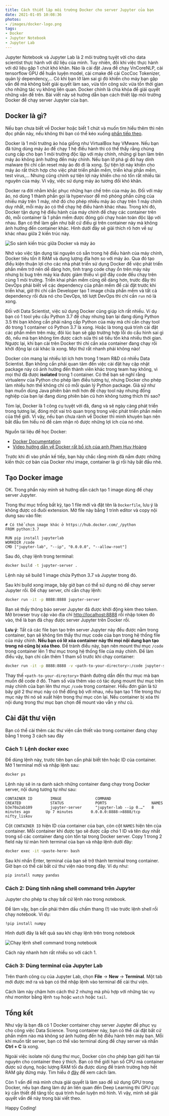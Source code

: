 ```yaml
---
title: Cách thiết lập môi trường Docker cho server Jupyter của bạn
date: 2021-01-05 10:08:36
photos:
- /images/docker-logo.png
tags:
- Docker
- Jupyter Notebook
- Jupyter Lab
---
```

Jupyter Notebook và Jupyter Lab là 2 môi trường tuyệt vời cho data scientist thực hành với dữ liệu của mình. Tuy nhiên, đôi khi việc thực hành với dữ liệu gặp 1 chút khó khăn. Nào là cài đặt Java để chạy VnCoreNLP, cài tensorflow GPU để huấn luyện model, cài cmake để cài CocCoc Tokenizer, quản lý dependency,... Có khi bạn lỡ làm sai gì đó khiến cho máy bạn gặp vấn đề mà không biết giải quyết làm sao, vừa tốn công sức vừa tốn thời gian cho những tác vụ không liên quan. Docker chính là chìa khóa để giái quyết những vấn đề trên. Bài viết này sẽ hướng dẫn bạn cách thiết lập môi trường Docker để chạy server Jupyter của bạn.

<escape><!-- more --></escape>

## Docker là gì?

Nếu bạn chưa biết về Docker hoặc biết 1 chút và muốn tìm hiểu thêm thì nên đọc phần này, nếu không thì bạn có thể kéo xuống [phần tiếp theo](#Tao-Docker-image).

Docker là 1 môi trường ảo hóa giống như VirtualBox hay VMware. Nếu bạn đã từng dùng máy ảo để chạy 1 hệ điều hành thì có thể thấy rằng chúng cung cấp cho bạn 1 môi trường độc lập với máy chính, những gì bạn làm trên máy ảo không ảnh hưởng đến máy chính. Nếu bạn lỡ phá gì đó hay dính malware thì chỉ cần reset máy ảo đó đi là xong. Sự tiện lợi này khiến cho máy ảo rất thích hợp cho việc phát triển phần mềm, triển khai phần mềm, test virus,... Nhưng cũng chính sự tiện lợi này khiến cho nó tốn rất nhiều tài nguyên của máy. Vì vậy, việc sử dụng máy ảo tương đối khó khăn.

Docker ra đời nhằm khắc phục những hạn chế trên của máy ảo. Đối với máy ảo, nó dùng 1 thành phần gọi là hypervisor để mô phỏng phần cứng của nhiều máy trên 1 máy, nhờ đó cho phép nhiều máy ảo chạy trên 1 máy chính duy nhất, mỗi máy ảo có thể chạy hệ điều hành khác nhau. Trong khi đó, Docker tận dụng hệ điều hành của máy chính để chạy các container trên đó, mỗi container là 1 phần mềm được đóng gói chạy hoàn toàn độc lập với nhau. Bạn có thể làm gần như bất cứ điều gì trên container này mà không ảnh hướng đến container khác. Hình dưới đây sẽ giải thích rõ hơn về sự khác nhau giữa 2 kiến trúc này.

![So sánh kiến trúc giữa Docker và máy ảo](docker.png)

Nhờ vào việc tận dụng tài nguyên có sẵn trong hệ điều hành của máy chính, Docker tiêu tốn ít RAM và dung lượng đĩa hơn so với máy ảo. Qua đó tạo điều kiện thuận lợi cho các nhà phát triển sử dụng Docker để việc phát triển phần mềm trở nên dễ dàng hơn, tình trạng code chạy ổn trên máy này nhưng bị bug trên máy kia được giảm thiểu vì giờ đây code đều chạy trên cùng 1 môi trường. Triển khai phần mềm cũng dễ dàng hơn, trước đây thì DevOps phải biết về các dependency của phần mềm để cài đặt trước khi triển khai, giờ thì chỉ cần Developer tạo 1 image chứa phần mềm và tất cả dependency rồi đưa nó cho DevOps, tới lượt DevOps thì chỉ cần `run` nó là xong.

Đối với Data Scientist, việc sử dụng Docker cũng giúp ích rất nhiều. Ví dụ bạn có 1 tool yêu cầu Python 3.7 để chạy nhưng bạn lại đang dùng Python 3.5 thì bạn không cần phải nâng cấp Python của máy mà chỉ cần chạy tool đó trong 1 container có Python 3.7 là xong. Hoặc là trong quá trình cài đặt các phần mềm trên máy, đôi lúc bạn sẽ gặp trường hợp lỗi do cấu hình sai gì đó, nếu mà bạn không tìm được cách sửa thì sẽ tiêu tốn khá nhiều thời gian. Ngược lại, khi bạn cài trên Docker thì chỉ cần xóa container đang chạy rồi khởi động lại cái khác là xong. Mọi thứ rất nhanh phải không nào!

Docker còn mang lại nhiều lợi ích hơn trong 1 team R&D có nhiều Data Scientist. Bạn không cần phải quan tâm đến việc cài đặt hay cập nhật package này có ảnh hưởng đến thành viên khác trong team hay không, vì mọi thứ đã được **isolated** trong 1 container. Có thể bạn sẽ nghĩ rằng virtualenv của Python cho phép làm điều tương tự, nhưng Docker cho phép làm nhiều hơn thế không chỉ có mỗi quản lý Python package. Giả sử như bạn muốn dùng Java phiên bản mới hơn để chạy tool này nhưng đồng nghiệp của bạn lại đang dùng phiên bản cũ hơn không tương thích thì sao?

Tóm lại, Docker là 1 công cụ tuyệt vời đã, đang và sẽ ngày càng phát triển trong tương lai, đóng một vai trò quan trọng trong việc phát triển phần mềm của thế giới. Vì vậy, nếu bạn chưa rành về Docker thì mình khuyên bạn nên bắt đầu tìm hiểu nó để cảm nhận rõ được những lợi ích của nó nhé.

Nguồn tài liệu để học Docker:
- [Docker Documentation](https://docs.docker.com/get-started/overview/)
- [Video hướng dẫn về Docker rất bổ ích của anh Phạm Huy Hoàng](https://www.youtube.com/watch?v=1k8pox8mkxc)

Trước khi đi vào phần kế tiếp, bạn hãy chắc rằng mình đã nắm được những kiến thức cơ bản của Docker như image, container là gì rồi hãy bắt đầu nhé.

## Tạo Docker image

OK. Trong phần này mình sẽ hướng dẫn cách tạo 1 image dùng để chạy server Jupyter.

Trong thư mục trống bất kỳ, tạo 1 file mới và đặt tên là `Dockerfile`, lưu ý là không được có đuôi extension. Mở file này bằng 1 trình editor và copy nội dung sau vào file:

```docker
# Có thể chọn image khác ở https://hub.docker.com/_/python
FROM python:3.7

RUN pip install jupyterlab
WORKDIR /code
CMD ["jupyter-lab", "--ip", "0.0.0.0", "--allow-root"]
```

Sau đó, chạy lệnh trong terminal:
```bash
docker build -t jupyter-server .
```

Lệnh này sẽ build 1 image chứa Python 3.7 và Jupyter trong đó.

Sau khi build xong image, bây giờ bạn có thể sử dụng nó để chạy server Jupyter rồi. Để chạy server, chỉ cần chạy lệnh:
```bash
docker run -it -p 8888:8888 jupyter-server
```

Bạn sẽ thấy thông báo server Jupyter đã được khởi động kèm theo token. Mở browser truy cập vào địa chỉ [http://localhost:8888](http://localhost:8888) rồi nhập token đó vào, thế là bạn đã chạy được server Jupyter trên Docker rồi.

**Lưu ý**: Tất cả các file bạn tạo trên server Jupyter này đều được nằm trong container, bạn sẽ không tìm thấy thư mục code của bạn trong hệ thống file của máy chính. **Nếu bạn có lỡ xóa container này thì mọi nội dung bạn tạo trong nó cũng bị xóa theo**. Để tránh điều này, bạn nên mount thư mục `/code` trong container lên 1 thư mục trong hệ thống file của máy chính. Để làm điều vậy, bạn chỉ cần thêm 1 tham số trước khi chạy container:
```bash
docker run -it -p 8888:8888 -v <path-to-your-directory>:/code jupyter-server
```
Thay thế `<path-to-your-directory>` thành đường dần đến thư mục mà bạn muốn để code ở đó. Tham số vừa thêm vào có tác dụng mount thư mục trên máy chính của bạn lên thư mục `/code` trong container. Hiểu đơn giản là từ bây giờ 2 thư mục này có thể đồng bộ với nhau, nếu bạn tạo 1 file trong thư mục này thì nó sẽ xuất hiện trong thư mục còn lại. Nếu container bị xóa thì nội dung trong thư mục bạn chọn để mount vào vẫn y như cũ.

## Cài đặt thư viện

Bạn có thể cài thêm các thư viện cần thiết vào trong container đang chạy bằng 1 trong 3 cách sau đây

### Cách 1: Lệnh docker exec

Để dùng lệnh này, trước tiên bạn cần phải biết tên hoặc ID của container. Mở 1 terminal mới và nhập lệnh sau:
```bash
docker ps
```

Lệnh này sẽ in ra danh sách những container đang chạy trong Docker server, nội dung tương tự như sau:
```
CONTAINER ID        IMAGE               COMMAND                  CREATED             STATUS              PORTS                    NAMES
b3e70a2ab109        jupyter-server      "jupyter-lab --ip 0.…"   8 minutes ago       Up 7 minutes        0.0.0.0:8888->8888/tcp   nifty_liskov
```

Cột `CONTAINER ID` hiện ID của container của bạn, còn cột `NAMES` hiện tên của container. Mỗi container khi được tạo sẽ được cấp cho 1 ID và tên duy nhất trong số các container đang còn tồn tại trong Docker server. Copy 1 trong 2 field này từ màn hình terminal của bạn và nhập lệnh dưới đây:
```bash
docker exec -it <paste-here> bash
```
Sau khi nhấn Enter, terminal của bạn sẽ trở thành terminal trong container. Giờ bạn có thể cài bất cứ thư viện nào trong đây. Ví dụ như:
```bash
pip install numpy pandas
```

### Cách 2: Dùng tính năng shell command trên Jupyter

Jupyter cho phép ta chạy bất cứ lệnh nào trong notebook.

Để làm vậy, bạn cần phải thêm dấu chấm thang (!) vào trước lệnh shell rồi chạy notebook. Ví dụ:
```
!pip install numpy
```
Hình dưới đây là kết quả sau khi chạy lệnh trên trong notebook

![Chạy lệnh shell command trong notebook](screenshot.png)

Cách này nhanh hơn rất nhiều so với cách 1.

### Cách 3: Dùng terminal của Jupyter Lab

Trên thanh công cụ của Jupyter Lab, chọn **File** → **New** → **Terminal**. Một tab mới được mở ra và bạn có thể nhập lệnh vào terminal để cài thư viện.

Cách làm này chậm hơn cách thứ 2 nhưng mà phù hợp với những tác vụ như monitor bằng lệnh `top` hoặc `watch` hoặc `tail`.

## Tổng kết

Như vậy là bạn đã có 1 Docker container chạy server Jupyter để phục vụ cho công việc Data Science. Trong container này, bạn có thể cài đặt bất cứ phần mềm nào mà không sợ ảnh hưởng đến hệ điều hành trên máy bạn. Mỗi khi muốn tắt server, bạn có thể vào terminal dùng để chạy server và nhấn **Ctrl + C** là xong.

Ngoài việc isolate nội dung thư mục, Docker còn cho phép bạn giới hạn tài nguyên cho container theo ý thích. Bạn có thể giới hạn số CPU mà container được sử dụng, hoặc lượng RAM tối đa được dùng để tránh trường hợp hết RAM gây đứng máy. Tìm hiểu ở [đây](https://docs.docker.com/config/containers/resource_constraints/) để xem cách làm.

Còn 1 vấn đề mà mình chưa giải quyết là làm sao để sử dụng GPU trong Docker, nếu bạn đang làm dự án liên quan đến Deep Learning thì GPU cực kỳ cần thiết để tăng tốc quá trình huấn luyện mô hình. Vì vậy, mình sẽ giải quyết vần đề này trong bài viết theo.

Happy Coding!
